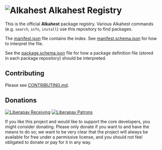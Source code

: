 # ![Alkahest](Alkahest.ico) Alkahest Registry

This is the official **Alkahest** package registry. Various Alkahest commands
(e.g. `search`, `info`, `install`) use this repository to find packages.

The [manifest.json](manifest.json) file contains the index. See
[manifest.schema.json](manifest.schema.json) for how to interpret the file.

See the [package.schema.json](package.schema.json) file for how a package
definition file (stored in each package repository) should be interpreted.

## Contributing

Please see [CONTRIBUTING.md](.github/CONTRIBUTING.md).

## Donations

[![Liberapay Receiving](http://img.shields.io/liberapay/receives/alkahest.svg?logo=liberapay)](https://liberapay.com/alkahest/donate)
[![Liberapay Patrons](http://img.shields.io/liberapay/patrons/alkahest.svg?logo=liberapay)](https://liberapay.com/alkahest)

If you like this project and would like to support the core developers, you
might consider donating. Please only donate if you want to and have the means to
do so; we want to be very clear that the project will always be available for
free under a permissive license, and you should not feel obligated to donate or
pay for it in any way.
